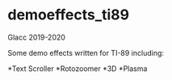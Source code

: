 # demoeffects_ti89

Glacc 2019-2020

Some demo effects written for TI-89 including:

*Text Scroller
*Rotozoomer
*3D
*Plasma

